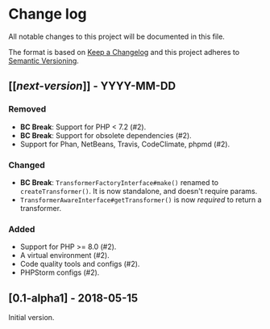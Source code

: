 # Change log
All notable changes to this project will be documented in this file.

The format is based on [Keep a Changelog](http://keepachangelog.com/)
and this project adheres to [Semantic Versioning](http://semver.org/).

## [[*next-version*]] - YYYY-MM-DD
### Removed
- **BC Break**: Support for PHP < 7.2 (#2).
- **BC Break**: Support for obsolete dependencies (#2).
- Support for Phan, NetBeans, Travis, CodeClimate, phpmd (#2).

### Changed
- **BC Break**: `TransformerFactoryInterface#make()` renamed to `createTransformer()`.
It is now standalone, and doesn't require params.
- `TransformerAwareInterface#getTransformer()` is now _required_ to return a transformer.

### Added
- Support for PHP >= 8.0 (#2).
- A virtual environment (#2).
- Code quality tools and configs (#2).
- PHPStorm configs (#2).

## [0.1-alpha1] - 2018-05-15
Initial version.
